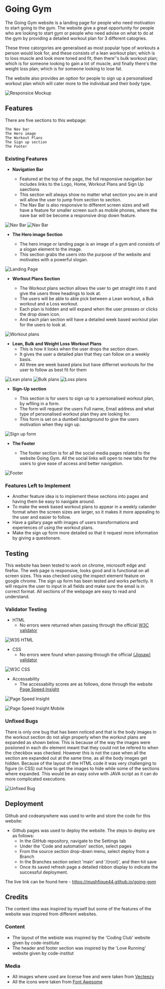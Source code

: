 # Going Gym

The Going Gym website is a landing page for people who need motivation to start going to the gym. The website give a great opportunity for people who are looking to start gym or people who need advise on what to do at the gym  by providing a detailed workout plan for 3 different catogries.

These three catorgories are generalised as most popular type of workouts a person would look for, and these consists of a lean workout plan; which is to loss muscle and look more toned and fit, then there''s bulk workout plan; which is for someone looking to gain a lot of muscle, and finally there's the weight loss plan; which is for someone looking to lose fat.

The website also provides an option for people to sign up a personalised workout plan which will cater more to the individual and their body type.

![Responsice Mockup](https://github.com/mushfique44/going-gym/tree/main/media/multi_screen_media.PNG)

## Features

There are five sections to this webpage:

    The Nav bar 
    The Hero image
    The Workout Plans
    The Sign up section
    The Footer

### Existing Features

- __Navigation Bar__

  - Featured at the top of the page, the full responsive navigation bar includes links to the Logo, Home, Workout Plans and Sign Up saections
  - This section will always show no matter what section you are in and will allow the user to jump from section to section.
  - The Nav Bar is also responsive to different screen sizes and will have a feature for smaller screen such as mobile phones, where the nave bar will be become a responsive drop down feature.

![Nav Bar](https://github.com/mushfique44/going-gym/tree/main/media/nav_bar.PNG)
![Nav Bar](https://github.com/mushfique44/going-gym/tree/main/media/nav_bar_mobile.PNG)

- __The Hero image Section__

  - The hero image or landing page is an image of a gym and consists of a slogan element to the image.
  - This section grabs the users into the purpose of the website and motivates with a powerful slogan.

![Landing Page](https://github.com/mushfique44/going-gym/tree/main/media/hero_img.PNG)

- __Workout Plans Section__

  - The Workout plans section allows the user to get straight into it and give the users three headings to look at.
  - The users will be able to able pick between a Lean workout, a Buk workout and a Loss workout.
  - Each plan is hidden and will expand when the user presses or clicks the drop down icon.
  - And each plan section will have a detailed week based workout plan for the users to look at.

![Workout plans](https://github.com/mushfique44/going-gym/tree/main/media/workout_section.PNG)

- __Lean, Bulk and Weight Loss Workout Plans__
  - This is how it looks when the user drops the section down.
  - It gives the user a detailed plan that they can follow on a weekly basis.
  - All three are week based plans but have differnet workouts for the user to follow as best fit for them

![Lean plans](https://github.com/mushfique44/going-gym/tree/main/media/lean_workout.PNG)
![Bulk plans](https://github.com/mushfique44/going-gym/tree/main/media/bulk_workout.PNG)
![Loss plans](https://github.com/mushfique44/going-gym/tree/main/media/loss_workout.PNG)
  
- __Sign-Up section__

  - This section is for users to sign up to a personalised workout plan, by wflling in a form.
  - The form will request the users Full name, Email address and what type of personalised workout plan they are looking for.
  - This form is set on a dumbell background to give the users motivation when they sign up.

![Sign up form](https://github.com/mushfique44/going-gym/tree/main/media/signup_section.PNG)

- __The Footer__

  - The footer section is for all the social media pages related to the website Going Gym. All the social links will open to new tabs for the users to give ease of access and better navigation.

![Footer](https://github.com/mushfique44/going-gym/tree/main/media/footer.PNG)

### Features Left to Implement

- Another feature idea is to implement these sections into pages and having them be easy to navigate around.
- To make the week based workout plans to appear in a weekly calander format when the screen sizes are larger, so it makes it more appealing to the user and easier to follow.
- Have a gallary page with images of users transformations and experiences of using the workout plans.
- Make the sign up form more detailed so that it request more information by giving a questionare.

## Testing

This website has been tested to work on chrome, microsoft edge and firefox.
The web page is responsive, looks good and is functional on all screen sizes. This was checked using the inspect element feature on google chrome.
The sign up form has been tested and works perfectly. It will require the user to input in all fields and make sure the email is in correct format.
All sections of the webpage are easy to read and understand.

### Validator Testing

- HTML
  - No errors were returned when passing through the official [W3C validator](https://validator.w3.org/nu/?doc=https%3A%2F%2Fmushfique44.github.io%2Fgoing-gym%2F)

![W3S HTML](https://github.com/mushfique44/going-gym/tree/main/media/w3c_html.PNG)

- CSS
  - No errors were found when passing through the official [(Jigsaw) validator](https://jigsaw.w3.org/css-validator/validator?uri=mushfique44.github.io%2Fgoing-gym&profile=css3svg&usermedium=all&warning=1&vextwarning=&lang=en)

![W3C CSS](https://github.com/mushfique44/going-gym/tree/main/media/w3c_css.PNG)

- Accessability
  - The accessabilty scores are as follows, done through the website [Page Speed Insight](https://pagespeed.web.dev/)

![Page Speed Insight](https://github.com/mushfique44/going-gym/tree/main/media/page_speed.PNG)

![Page Speed Insight Mobile](https://github.com/mushfique44/going-gym/tree/main/media/page_speed_mobile.PNG)

### Unfixed Bugs

There is only one bug that has been noticed and that is the body images in the workout section do not align properly when the workout plans are expanded as shown below. This is because of the way the images were posiioned in each div element meant that they could not be refered to when the checkbox was checked. However this is not the case when all the section are expanded out at the same time, as all the body images get hidden. Because of the layout of the HTML code it was very challenging to figure (in CSS) out how to get the images to hide while some of the sections where expanded. This would be an easy solve with JAVA script as it can do more complicated executions.

![Unfixed Bug](https://github.com/mushfique44/going-gym/tree/main/media/unfixed_bug.PNG)

## Deployment

Github and codeanywhere was used to write and store the code for this website:

- Github pages was used to deploy the website. The steps to deploy are as follows:
  - In the GitHub repository, navigate to the Settings tab
  - Under the 'Code and automation' section, select pages
  - From the source section drop-down menu, select deploy from a Branch
  - In the Branches section select 'main' and '/(root)', and then hit save
  - Once its saved refresh page a detailed ribbon display to indicate the successful deployment.

The live link can be found here - <https://mushfique44.github.io/going-gym>

## Credits

The content idea was inspired by myself but some of the features of the website was inspired from different websites.

### Content

- The layout of the webiste was inspired by the 'Coding Club' website given by code-institute
- The header and footer section was inspired by the 'Love Running' website given by code-institut

### Media

- All images where used are license free and were taken from [Vecteezy](https://www.vecteezy.com/)
- All the icons were taken from [Font Awesome](https://fontawesome.com/)
